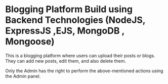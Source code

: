 # Blogging Platform Build using Backend Technologies (NodeJS, ExpressJS ,EJS, MongoDB , Mongoose)

This is a blogging platform where users can upload their posts or blogs.
They can add new posts, edit them, and also delete them.

Only the Admin has the right to perform the above-mentioned actions using the Admin panel.
  
